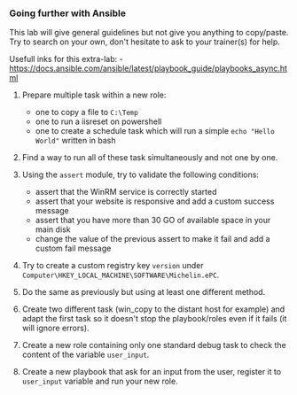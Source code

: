 ### Going further with Ansible

This lab will give general guidelines but not give you anything to copy/paste.
Try to search on your own, don't hesitate to ask to your trainer(s) for help.

Usefull inks for this extra-lab:
    - https://docs.ansible.com/ansible/latest/playbook_guide/playbooks_async.html 

1) Prepare multiple task within a new role:
    - one to copy a file to `C:\Temp`
    - one to run a iisreset on powershell
    - one to create a schedule task which will run a simple `echo "Hello World"` written in bash
    
2) Find a way to run all of these task simultaneously and not one by one.

3) Using the `assert` module, try to validate the following conditions:
    - assert that the WinRM service is correctly started
    - assert that your website is responsive and add a custom success message
    - assert that you have more than 30 GO of available space in your main disk
    - change the value of the previous assert to make it fail and add a custom fail message

4) Try to create a custom registry key `version` under `Computer\HKEY_LOCAL_MACHINE\SOFTWARE\Michelin.ePC`.

5) Do the same as previously but using at least one different method.

6) Create two different task (win_copy to the distant host for example) and adapt the first task so it doesn't stop the playbook/roles even if it fails (it will ignore errors).

7) Create a new role containing only one standard debug task to check the content of the variable `user_input`.

8) Create a new playbook that ask for an input from the user, register it to `user_input` variable and run your new role.
